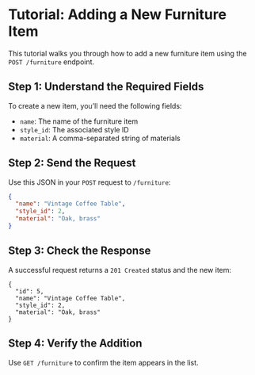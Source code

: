 
# Tutorial: Adding a New Furniture Item

This tutorial walks you through how to add a new furniture item using the `POST /furniture` endpoint.

## Step 1: Understand the Required Fields

To create a new item, you’ll need the following fields:

- `name`: The name of the furniture item
- `style_id`: The associated style ID
- `material`: A comma-separated string of materials

## Step 2: Send the Request

Use this JSON in your `POST` request to `/furniture`:

```json
{
  "name": "Vintage Coffee Table",
  "style_id": 2,
  "material": "Oak, brass"
}
```

## Step 3: Check the Response

A successful request returns a `201 Created` status and the new item:

```
{
  "id": 5,
  "name": "Vintage Coffee Table",
  "style_id": 2,
  "material": "Oak, brass"
}
```

## Step 4: Verify the Addition

Use `GET /furniture` to confirm the item appears in the list.

